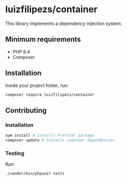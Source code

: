 # luizfilipezs/container

This library implements a dependency injection system.

## Minimum requirements

- PHP 8.4
- Composer

## Installation

Inside your project folder, run:

```bash
composer require luizfilipezs/container
```

## Contributing

### Installation

```bash
npm install # installs Prettier package
composer update # installs composer dependencies
```

### Testing

Run:

```bash
./vendor/bin/phpunit tests
```
